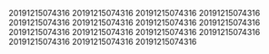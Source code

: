 20191215074316
20191215074316
20191215074316
20191215074316
20191215074316
20191215074316
20191215074316
20191215074316
20191215074316
20191215074316
20191215074316
20191215074316
20191215074316
20191215074316
20191215074316
